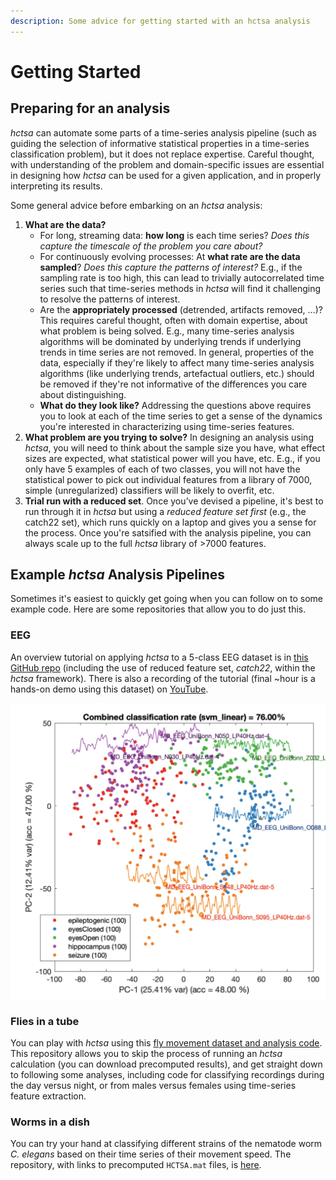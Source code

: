 ```yaml
---
description: Some advice for getting started with an hctsa analysis
---
```


# Getting Started

## Preparing for an analysis

_hctsa_ can automate some parts of a time-series analysis pipeline (such as guiding the selection of informative statistical properties in a time-series classification problem), but it does not replace expertise. Careful thought, with understanding of the problem and domain-specific issues are essential in designing how _hctsa_ can be used for a given application, and in properly interpreting its results.

Some general advice before embarking on an _hctsa_ analysis:

1. **What are the data?**
   * For long, streaming data: **how long** is each time series? _Does this capture the timescale of the problem you care about?_
   * For continuously evolving processes: At **what rate are the data sampled**? _Does this capture the patterns of interest?_ E.g., if the sampling rate is too high, this can lead to trivially autocorrelated time series such that time-series methods in _hctsa_ will find it challenging to resolve the patterns of interest.
   * Are the **appropriately processed** (detrended, artifacts removed, …)? This requires careful thought, often with domain expertise, about what problem is being solved. E.g., many time-series analysis algorithms will be dominated by underlying trends if underlying trends in time series are not removed. In general, properties of the data, especially if they're likely to affect many time-series analysis algorithms (like underlying trends, artefactual outliers, etc.) should be removed if they're not informative of the differences you care about distinguishing.
   * **What do they look like?** Addressing the questions above requires you to look at each of the time series to get a sense of the dynamics you're interested in characterizing using time-series features.
2. **What problem are you trying to solve?** In designing an analysis using _hctsa_, you will need to think about the sample size you have, what effect sizes are expected, what statistical power will you have, etc. E.g., if you only have 5 examples of each of two classes, you will not have the statistical power to pick out individual features from a library of 7000, simple (unregularized) classifiers will be likely to overfit, etc.
3. **Trial run with a reduced set**. Once you’ve devised a pipeline, it's best to run through it in _hctsa_ but using a _reduced feature set first_ (e.g., the catch22 set), which runs quickly on a laptop and gives you a sense for the process. Once you're satsified with the analysis pipeline, you can always scale up to the full _hctsa_ library of >7000 features.

## Example _hctsa_ Analysis Pipelines

Sometimes it's easiest to quickly get going when you can follow on to some example code. Here are some repositories that allow you to do just this.

### EEG

An overview tutorial on applying _hctsa_ to a 5-class EEG dataset is in [this GitHub repo](https://github.com/benfulcher/hctsaTutorial\_BonnEEG) (including the use of reduced feature set, _catch22_, within the _hctsa_ framework). There is also a recording of the tutorial (final \~hour is a hands-on demo using this dataset) on [YouTube](https://www.youtube.com/watch?v=YwPX3rWxP\_Y).

![](<.gitbook/assets/Screen Shot 2022-05-31 at 08.39.56.png>)

### Flies in a tube

You can play with _hctsa_ using this [fly movement dataset and analysis code](https://github.com/benfulcher/hctsa\_phenotypingFly). This repository allows you to skip the process of running an _hctsa_ calculation (you can download precomputed results), and get straight down to following some analyses, including code for classifying recordings during the day versus night, or from males versus females using time-series feature extraction.

### Worms in a dish

You can try your hand at classifying different strains of the nematode worm _C. elegans_ based on their time series of their movement speed. The repository, with links to precomputed `HCTSA.mat` files, is [here](https://github.com/benfulcher/hctsa\_phenotypingWorm).
